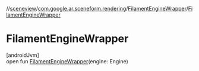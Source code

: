 //[sceneview](../../../index.md)/[com.google.ar.sceneform.rendering](../index.md)/[FilamentEngineWrapper](index.md)/[FilamentEngineWrapper](-filament-engine-wrapper.md)

# FilamentEngineWrapper

[androidJvm]\
open fun [FilamentEngineWrapper](-filament-engine-wrapper.md)(engine: Engine)
